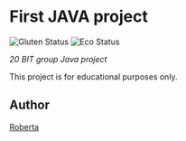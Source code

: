 # First JAVA project
![Gluten Status](https://img.shields.io/badge/Gluten-Free-green.svg)
![Eco Status](https://img.shields.io/badge/ECO-Friendly-green.svg)



_20 BIT group Java project_

This project is for educational purposes only.

## Author
[Roberta](https://github.com/Roberta2020)